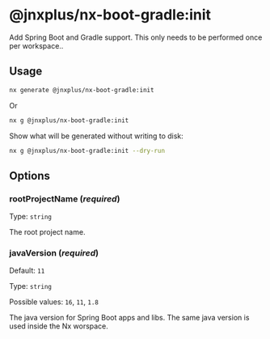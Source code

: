 # @jnxplus/nx-boot-gradle:init

Add Spring Boot and Gradle support. This only needs to be performed once per workspace..

## Usage

```bash
nx generate @jnxplus/nx-boot-gradle:init
```

Or

```bash
nx g @jnxplus/nx-boot-gradle:init
```

Show what will be generated without writing to disk:

```bash
nx g @jnxplus/nx-boot-gradle:init --dry-run
```

## Options

### rootProjectName (_**required**_)

Type: `string`

The root project name.

### javaVersion (_**required**_)

Default: `11`

Type: `string`

Possible values: `16`, `11`, `1.8`

The java version for Spring Boot apps and libs. The same java version is used inside the Nx worspace.
